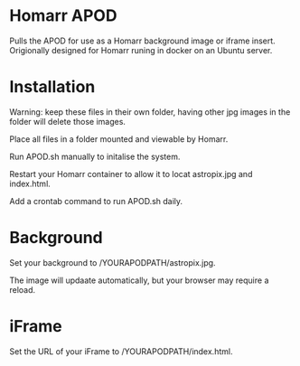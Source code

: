 # Homarr APOD
Pulls the APOD for use as a Homarr background image or iframe insert. Origionally designed for Homarr runing in docker on an Ubuntu server.

# Installation

Warning: keep these files in their own folder, having other jpg images in the folder will delete those images.

Place all files in a folder mounted and viewable by Homarr.

Run APOD.sh manually to initalise the system.

Restart your Homarr container to allow it to locat astropix.jpg and index.html.

Add a crontab command to run APOD.sh daily.

# Background

Set your background to /YOURAPODPATH/astropix.jpg. 

The image will updaate automatically, but your browser may require a reload.

# iFrame

Set the URL of your iFrame to /YOURAPODPATH/index.html.
